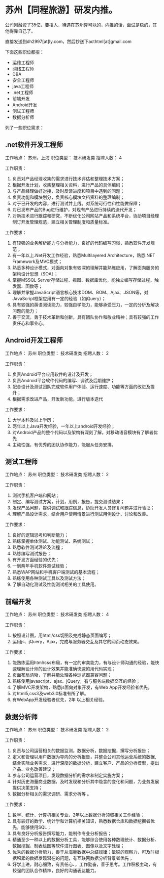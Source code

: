 # 苏州【同程旅游】研发内推。

公司刚融资了35亿，要招人，待遇在苏州算可以的，内推的话，面试是稳的，其他得靠自己了。

直接发送到dh2997[at]ly.com，然后抄送下acthtml[at]gmail.com

下面这些职位都招：

- 运维工程师
- 网络工程师
- DBA
- 安全工程师
- java工程师
- .net工程师
- 前端开发
- Android开发
- 测试工程师
- 数据分析师

列了一些职位需求：

## .net软件开发工程师

工作地点： 苏州，上海
职位类型： 技术研发类
招聘人数： 4

工作职责：

1. 负责对产品经理收集的需求进行技术评估和整理技术方案；
2. 根据开发计划，收集整理相关资料，进行产品的具体编码；
3. 与产品经理做好对接，及时反馈进度和项目中遇到的问题；
4. 负责功能和模块划分，负责核心模块文档资料的整理编制；
5. 对于已开发的内容，进行测试并上线。对系统可行性和性能做保障；
6. 对已发布产品的Bug进行维护，对现有产品进行持续的迭代开发；
7. 对新技术进行跟踪和研究，不断优化公司网站产品和系统平台，协助项目经理制订开发管理规范，建立相关管理制度和质量标准。

工作要求：

1. 有较强的业务解析能力与分析能力，良好的代码编写习惯，熟悉软件开发规范；
2. 有一年以上.Net开发工作经验，熟悉Multilayered Architecture，熟悉.NET Framework及MVC模式；
3. 熟悉多种设计模式，对面向对象有较深的理解并能熟练应用，了解面向服务的架构设计思想（SOA）；
4. 掌握MSSQL Server存储过程、视图、数据库优化，能独立编写存储过程、触发器、函数等；
5. 理解并掌握JavaScript语言核心技术DOM、BOM、Ajax、JSON等，对JavaScript框架应用有一定的经验（如jQuery）；
6. 具有较强的英语阅读能力，较强自学能力，能够承受压力，一定的分析及解决问题的能力；
7. 善于交流，勇于技术革新和创新，具有团队协作和敬业精神；具有较强的工作责任心和事业心。


## Android开发工程师

工作地点： 苏州
职位类型： 技术研发类
招聘人数： 2

工作职责：

1. 负责Android平台应用软件的设计及开发；
2. 负责Android平台软件代码的编写、调试及后期维护；
3. 配合设计及测试团队完成软件用户体验、运行速度、功能等方面的改进及提升；
4. 根据需求改进产品，开发新功能，进行版本迭代

工作要求：

1. 大学本科及以上学历；
2. 两年以上Java开发经验，一年以上android开发经验；
3. 对Android产品的整个代码以及架构有深刻了解，对移动语音模块有了解者优先
4. 主动性强，有优秀的团队协作能力，能服从任务安排。


## 测试工程师

工作地点： 苏州
职位类型： 技术研发类
招聘人数： 2

工作职责：

1. 测试手机客户端和网站；
2. 制定、编写测试方案，计划，用例，报告，提交测试结果；
3. 发现产品问题，提供调试和跟踪信息，协助开发人员修复问题并进行验证；
4. 理解产品设计需求，结合用户使用情景进行测试用例设计、讨论和改善。

工作要求：

1. 良好的逻辑思考和判断能力；
2. 熟练掌握单体测试、功能测试、系统测试；
3. 熟悉软件测试理论及流程；
4. 熟练编写测试报告；
5. 有开发方面经验的优先；
6. 一到两年手机软件测试经验；
7. 熟悉WAP网站和手机客户端测试的基本流程；
8. 熟练使用各种测试工具以及测试方法；
9. 了解自动化测试及性能测试相关的工具使用。


## 前端开发

工作地点： 苏州
职位类型： 技术研发类
招聘人数： 4

工作职责：

1. 按照设计图，用html/css切图及完成静态页面编写；
2. 运用js、jQuery，Ajax，完成与服务器交互及其它的网页动态效果。

工作要求：

1. 能熟练运用html/css布局，有一定的审美能力，有与设计师沟通的经验，能快速理解设计师的设计效果并能准确快速的用代码实现；
2. 页面布局清晰，了解并能处理各种浏览器兼容问题；
3. 熟练使用javascript、ajax、jQuery，有与服务端数据交互的经验；
4. 了解MVC开发架构，熟悉js面向对象开发，有Web App开发经验者优先。
5. 对html5,css3及web3.0标准有所了解。
6. 有WebApp开发经验者优先，2年 以上相关经验。


## 数据分析师

工作地点： 苏州
职位类型： 技术研发类
招聘人数： 2

工作职责：

1. 负责与公司运营相关的数据监测，数据分析，数据挖掘，撰写分析报告；
2. 定义和管理以用户数据为导向的分析报告，并整合公司其他运营系统的数据, 结合实际业务需求，进行深度的数据分析，建立客户、产品的分析模型，提出产品、业务改善建议；
3. 参与公司运营项目，发现数据分析的需求和制定实施方案；
4. 针对历史海量商业数据，及时发现和分析其中隐含的变化和问题，为业务发展提供决策支持；
5. 数据分析相关的需求调研、需求分析等 。

工作要求：

1. 数学、统计、计算机相关专业，2年以上数据分析领域相关工作经验；
2. 具有较好的数学、统计学和计算机相关知识，熟悉数据仓库和数据挖掘者优先，能够使用SQL；
3. 具有良好分析报告撰写能力，能制作专业分析报告；
4. 精通至少一种以上的数据分析工具，能够综合使用各种数理统计、数据分析、数据挖掘、制表绘图等软件进行图表、图像以及文字处理；
5. 优秀的数据分析能力，善于从海量数据中总结规律；敏锐的观察力，可及时根据积累的数据发现潜在的问题，有互联网数据分析背景者优先；
6. 好学上进，耐心细致，有责任心、，工作勤奋，善于思考。工作积极主动，有较强的团队合作精神，良好的沟通表达能力。

